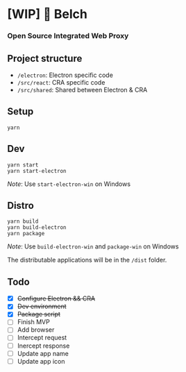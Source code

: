 # [WIP] 🤮 Belch

### Open Source Integrated Web Proxy

## Project structure
- `/electron`: Electron specific code
- `/src/react`: CRA specific code
- `/src/shared`: Shared between Electron & CRA

## Setup
```
yarn
```

## Dev
```
yarn start
yarn start-electron
```
_Note_: Use `start-electron-win` on Windows

## Distro
```
yarn build
yarn build-electron
yarn package
```
_Note_: Use `build-electron-win` and `package-win` on Windows

The distributable applications will be in the `/dist` folder.

## Todo
- [x] ~~Configure Electron && CRA~~
 - [x] ~~Dev environment~~
 - [x] ~~Package script~~
- [ ] Finish MVP
 - [ ] Add browser
 - [ ] Intercept request
 - [ ] Inercept response
- [ ] Update app name
- [ ] Update app icon
